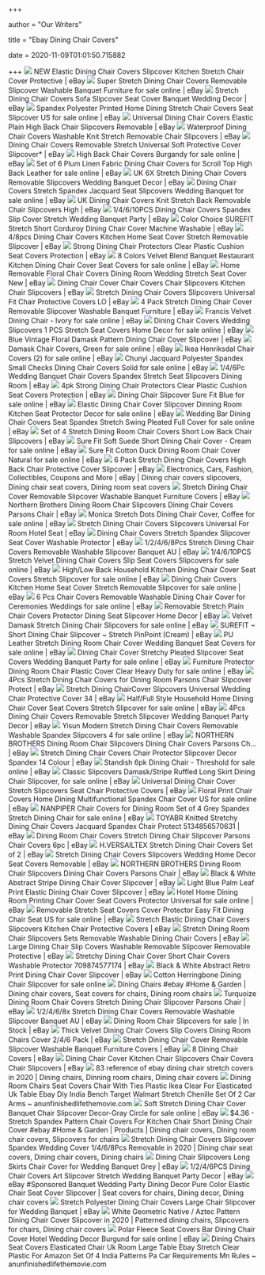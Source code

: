 +++
        
author = "Our Writers"
        
title = "Ebay Dining Chair Covers"
        
date = 2020-11-09T01:01:50.715882
        
+++
[ ![](https://i.ebayimg.com/images/g/ImwAAOSw4O5dFIUe/s-l300.jpg)](https://i.ebayimg.com/images/g/ImwAAOSw4O5dFIUe/s-l300.jpg) NEW Elastic Dining Chair Covers Slipcover Kitchen Stretch Chair Cover  Protective | eBay
[ ![](https://i.ebayimg.com/images/g/qBQAAOSwmftc94wC/s-l640.jpg)](https://i.ebayimg.com/images/g/qBQAAOSwmftc94wC/s-l640.jpg) Super Stretch Dining Chair Covers Removable Slipcover Washable Banquet  Furniture for sale online | eBay
[ ![](https://i.ebayimg.com/images/g/Z10AAOSwP0tcxAY-/s-l300.jpg)](https://i.ebayimg.com/images/g/Z10AAOSwP0tcxAY-/s-l300.jpg) Stretch Dining Chair Covers Sofa Slipcover Seat Cover Banquet Wedding Decor  | eBay
[ ![](https://i.ebayimg.com/images/g/GzAAAOSwEkJdJ~ht/s-l640.jpg)](https://i.ebayimg.com/images/g/GzAAAOSwEkJdJ~ht/s-l640.jpg) Spandex Polyester Printed Home Dining Stretch Chair Covers Seat Slipcover  US for sale online | eBay
[ ![](https://i.ebayimg.com/images/g/VJEAAOSw3nNdtrTa/s-l300.jpg)](https://i.ebayimg.com/images/g/VJEAAOSw3nNdtrTa/s-l300.jpg) Universal Dining Chair Covers Elastic Plain High Back Chair Slipcovers  Removable | eBay
[ ![](https://i.ebayimg.com/images/g/PNUAAOSwvCpdy9p~/s-l300.jpg)](https://i.ebayimg.com/images/g/PNUAAOSwvCpdy9p~/s-l300.jpg) Waterproof Dining Chair Covers Washable Knit Stretch Removable Chair  Slipcovers | eBay
[ ![](https://i.ebayimg.com/images/g/WZMAAOSwWzdc~sKr/s-l300.jpg)](https://i.ebayimg.com/images/g/WZMAAOSwWzdc~sKr/s-l300.jpg) Dining Chair Covers Removable Stretch Universal Soft Protective Cover  Slipcover* | eBay
[ ![](https://i.ebayimg.com/images/g/cIEAAOSwf5ddWnau/s-l640.jpg)](https://i.ebayimg.com/images/g/cIEAAOSwf5ddWnau/s-l640.jpg) High Back Chair Covers Burgandy for sale online | eBay
[ ![](https://i.ebayimg.com/images/g/8OcAAOSwkdleGFGP/s-l640.jpg)](https://i.ebayimg.com/images/g/8OcAAOSwkdleGFGP/s-l640.jpg) Set of 6 Plum Linen Fabric Dining Chair Covers for Scroll Top High Back  Leather for sale online | eBay
[ ![](https://i.ebayimg.com/images/g/SAYAAOSwTqBesoao/s-l300.jpg)](https://i.ebayimg.com/images/g/SAYAAOSwTqBesoao/s-l300.jpg) UK 6X Stretch Dining Chair Covers Removable Slipcovers Wedding Banquet  Decor | eBay
[ ![](https://i.ebayimg.com/images/g/UekAAOSwcqxb~L5e/s-l640.jpg)](https://i.ebayimg.com/images/g/UekAAOSwcqxb~L5e/s-l640.jpg) Dining Chair Covers Stretch Spandex Jacquard Seat Slipcovers Wedding  Banquet for sale online | eBay
[ ![](https://i.ebayimg.com/images/g/kFAAAOSwwR5dXSve/s-l300.jpg)](https://i.ebayimg.com/images/g/kFAAAOSwwR5dXSve/s-l300.jpg) UK Dining Chair Covers Knit Stretch Back Removable Chair Slipcovers High |  eBay
[ ![](https://i.ebayimg.com/images/g/NWUAAOSwWuldJtiR/s-l300.jpg)](https://i.ebayimg.com/images/g/NWUAAOSwWuldJtiR/s-l300.jpg) 1/4/6/10PCS Dining Chair Covers Spandex Slip Cover Stretch Wedding Banquet  Party | eBay
[ ![](https://i.ebayimg.com/images/g/RngAAOxyVLNS3OVg/s-l300.jpg)](https://i.ebayimg.com/images/g/RngAAOxyVLNS3OVg/s-l300.jpg) Color Choice SUREFIT Stretch Short Corduroy Dining Chair Cover Machine  Washable | eBay
[ ![](https://i.ebayimg.com/images/g/hJwAAOSw9T9dVANb/s-l300.jpg)](https://i.ebayimg.com/images/g/hJwAAOSw9T9dVANb/s-l300.jpg) 4/8pcs Dining Chair Covers Kitchen Home Seat Cover Stretch Removable  Slipcover | eBay
[ ![](https://i.ebayimg.com/images/g/SgoAAOxy~ilSQtS-/s-l300.jpg)](https://i.ebayimg.com/images/g/SgoAAOxy~ilSQtS-/s-l300.jpg) Strong Dining Chair Protectors Clear Plastic Cushion Seat Covers Protection  | eBay
[ ![](https://i.ebayimg.com/images/g/6jcAAOSwlThcA86O/s-l640.jpg)](https://i.ebayimg.com/images/g/6jcAAOSwlThcA86O/s-l640.jpg) 8 Colors Velvet Blend Banquet Restaurant Kitchen Dining Chair Cover Seat  Covers for sale online | eBay
[ ![](https://i.ebayimg.com/images/g/~6UAAOSwrHJdMTHz/s-l300.jpg)](https://i.ebayimg.com/images/g/~6UAAOSwrHJdMTHz/s-l300.jpg) Home Removable Floral Chair Covers Dining Room Wedding Stretch Seat Cover  New | eBay
[ ![](https://i.ebayimg.com/images/g/E6AAAOSwsKFfGX4l/s-l300.jpg)](https://i.ebayimg.com/images/g/E6AAAOSwsKFfGX4l/s-l300.jpg) Dining Chair Cover Chair Covers Chair Slipcovers Kitchen Chair Slipcovers |  eBay
[ ![](https://i.ebayimg.com/images/g/RbYAAOSwpvRcsEGI/s-l300.jpg)](https://i.ebayimg.com/images/g/RbYAAOSwpvRcsEGI/s-l300.jpg) Stretch Dining Chair Covers Slipcovers Universal Fit Chair Protective Covers  LO | eBay
[ ![](https://i.ebayimg.com/images/g/YQ0AAOSwbWlff7r3/s-l300.jpg)](https://i.ebayimg.com/images/g/YQ0AAOSwbWlff7r3/s-l300.jpg) 4 Pack Stretch Dining Chair Cover Removable Slipcover Washable Banquet  Furniture | eBay
[ ![](https://i.ebayimg.com/images/g/RzEAAOSwdz9dsCvu/s-l640.jpg)](https://i.ebayimg.com/images/g/RzEAAOSwdz9dsCvu/s-l640.jpg) Francis Velvet Dining Chair - Ivory for sale online | eBay
[ ![](https://i.ebayimg.com/images/g/j-kAAOSwhI9eYcR8/s-l640.jpg)](https://i.ebayimg.com/images/g/j-kAAOSwhI9eYcR8/s-l640.jpg) Dining Chair Covers Wedding Slipcovers 1 PCS Stretch Seat Covers Home Decor  for sale online | eBay
[ ![](https://i.ebayimg.com/images/g/KE0AAOSwJ15ezlqg/s-l300.jpg)](https://i.ebayimg.com/images/g/KE0AAOSwJ15ezlqg/s-l300.jpg) Blue Vintage Floral Damask Pattern Dining Chair Cover Slipcover | eBay
[ ![](https://i.ebayimg.com/images/g/kBgAAOSwLNBe4Zfq/s-l640.jpg)](https://i.ebayimg.com/images/g/kBgAAOSwLNBe4Zfq/s-l640.jpg) Damask Chair Covers, Green for sale online | eBay
[ ![](https://i.ebayimg.com/images/g/YZIAAOSws-JfYDbY/s-l640.jpg)](https://i.ebayimg.com/images/g/YZIAAOSws-JfYDbY/s-l640.jpg) Ikea Henriksdal Chair Covers (2) for sale online | eBay
[ ![](https://i.ebayimg.com/images/g/hgMAAOSwh~xeGnqI/s-l640.jpg)](https://i.ebayimg.com/images/g/hgMAAOSwh~xeGnqI/s-l640.jpg) Chunyi Jacquard Polyester Spandex Small Checks Dining Chair Covers Solid  for sale online | eBay
[ ![](https://i.ebayimg.com/images/g/JzoAAOSwo~dcZQef/s-l300.jpg)](https://i.ebayimg.com/images/g/JzoAAOSwo~dcZQef/s-l300.jpg) 1/4/6Pc Wedding Banquet Chair Covers Spandex Stretch Seat Slipcovers Dining  Room | eBay
[ ![](https://i.ebayimg.com/images/g/5poAAOxyCTtTccjJ/s-l300.jpg)](https://i.ebayimg.com/images/g/5poAAOxyCTtTccjJ/s-l300.jpg) 4pk Strong Dining Chair Protectors Clear Plastic Cushion Seat Covers  Protection | eBay
[ ![](https://i.ebayimg.com/images/g/lqQAAOSwWcBe6c5K/s-l640.jpg)](https://i.ebayimg.com/images/g/lqQAAOSwWcBe6c5K/s-l640.jpg) Dining Chair Slipcover Sure Fit Blue for sale online | eBay
[ ![](https://i.ebayimg.com/images/g/Sw0AAOSwdRVfCD4X/s-l640.jpg)](https://i.ebayimg.com/images/g/Sw0AAOSwdRVfCD4X/s-l640.jpg) Elastic Dining Chair Cover Slipcover Dinning Room Kitchen Seat Protector  Decor for sale online | eBay
[ ![](https://i.ebayimg.com/images/g/wD0AAOSw6N9ecuVk/s-l640.jpg)](https://i.ebayimg.com/images/g/wD0AAOSw6N9ecuVk/s-l640.jpg) Wedding Bar Dining Chair Covers Seat Spandex Stretch Swing Pleated Full  Cover for sale online | eBay
[ ![](https://i.ebayimg.com/images/g/eXwAAOSwYipc1HQb/s-l300.jpg)](https://i.ebayimg.com/images/g/eXwAAOSwYipc1HQb/s-l300.jpg) Set of 4 Stretch Dining Room Chair Covers Short Low Back Chair Slipcovers |  eBay
[ ![](https://i.ebayimg.com/images/g/Q6EAAOSwldxbaekF/s-l640.jpg)](https://i.ebayimg.com/images/g/Q6EAAOSwldxbaekF/s-l640.jpg) Sure Fit Soft Suede Short Dining Chair Cover - Cream for sale online | eBay
[ ![](https://i.ebayimg.com/images/g/7FwAAOSw4tJeE4wR/s-l640.jpg)](https://i.ebayimg.com/images/g/7FwAAOSw4tJeE4wR/s-l640.jpg) Sure Fit Cotton Duck Dining Room Chair Cover Natural for sale online | eBay
[ ![](https://i.ebayimg.com/images/g/Is0AAOSwAe1dfy7t/s-l300.jpg)](https://i.ebayimg.com/images/g/Is0AAOSwAe1dfy7t/s-l300.jpg) 6 Pack Stretch Dining Chair Covers High Back Chair Protective Cover  Slipcover | eBay
[ ![](https://i.pinimg.com/originals/ce/ac/ee/ceacee4e3b02da91cef7af2101fc48be.jpg)](https://i.pinimg.com/originals/ce/ac/ee/ceacee4e3b02da91cef7af2101fc48be.jpg) Electronics, Cars, Fashion, Collectibles, Coupons and More | eBay | Dining  chair covers slipcovers, Dining chair seat covers, Dining room seat covers
[ ![](https://i.ebayimg.com/images/g/EF4AAOSwdiNc2nIS/s-l300.jpg)](https://i.ebayimg.com/images/g/EF4AAOSwdiNc2nIS/s-l300.jpg) Stretch Dining Chair Cover Removable Slipcover Washable Banquet Furniture  Covers | eBay
[ ![](https://i.ebayimg.com/images/g/8QQAAOSwU59fEP~4/s-l300.png)](https://i.ebayimg.com/images/g/8QQAAOSwU59fEP~4/s-l300.png) Northern Brothers Dining Room Chair Slipcovers Dining Chair Covers Parsons  Chair | eBay
[ ![](https://i.ebayimg.com/images/g/XtsAAOSwoQ9fH62-/s-l1600.jpg)](https://i.ebayimg.com/images/g/XtsAAOSwoQ9fH62-/s-l1600.jpg) Monica Stretch Dots Dining Chair Cover, Coffee for sale online | eBay
[ ![](https://i.ebayimg.com/images/g/QpkAAOSw3LxdH~UH/s-l300.jpg)](https://i.ebayimg.com/images/g/QpkAAOSw3LxdH~UH/s-l300.jpg) Stretch Dining Chair Covers Slipcovers Universal For Room Hotel Seat | eBay
[ ![](https://i.ebayimg.com/images/g/rDEAAOSwF~9fMiqE/s-l300.jpg)](https://i.ebayimg.com/images/g/rDEAAOSwF~9fMiqE/s-l300.jpg) Dining Chair Covers Stretch Spandex Slipcover Seat Cover Washable Protector  | eBay
[ ![](https://i.ebayimg.com/images/g/bdoAAOSwi~Vdg1Tx/s-l300.jpg)](https://i.ebayimg.com/images/g/bdoAAOSwi~Vdg1Tx/s-l300.jpg) 1/2/4/6/8Pcs Stretch Dining Chair Covers Removable Washable Slipcover  Banquet AU | eBay
[ ![](https://i.ebayimg.com/images/g/3xAAAOSw-VBfB7dX/s-l640.jpg)](https://i.ebayimg.com/images/g/3xAAAOSw-VBfB7dX/s-l640.jpg) 1/4/6/10PCS Stretch Velvet Dining Chair Covers Slip Seat Covers Slipcovers  for sale online | eBay
[ ![](https://i.ebayimg.com/images/g/gSoAAOSw9shevh0H/s-l640.jpg)](https://i.ebayimg.com/images/g/gSoAAOSw9shevh0H/s-l640.jpg) High/Low Back Household Kitchen Dining Chair Cover Seat Covers Stretch  Slipcover for sale online | eBay
[ ![](https://i.ebayimg.com/images/g/pOEAAOSwz~ZfgRFT/s-l640.jpg)](https://i.ebayimg.com/images/g/pOEAAOSwz~ZfgRFT/s-l640.jpg) Dining Chair Covers Kitchen Home Seat Cover Stretch Removable Slipcover for  sale online | eBay
[ ![](https://i.ebayimg.com/images/g/88kAAOSwwmBcfNrd/s-l640.jpg)](https://i.ebayimg.com/images/g/88kAAOSwwmBcfNrd/s-l640.jpg) 6 Pcs Chair Covers Removable Washable Dining Chair Cover for Ceremonies  Weddings for sale online | eBay
[ ![](https://i.ebayimg.com/images/g/dPIAAOSwAtZe5zzH/s-l400.jpg)](https://i.ebayimg.com/images/g/dPIAAOSwAtZe5zzH/s-l400.jpg) Removable Stretch Plain Chair Covers Protector Dining Seat Slipcover Home  Decor | eBay
[ ![](https://ak1.ostkcdn.com/images/products/9543615/Velvet-Damask-Stretch-Dining-Chair-Slipcovers-129ea61e-8c81-4390-bfa0-2fd404a75ccf.jpg)](https://ak1.ostkcdn.com/images/products/9543615/Velvet-Damask-Stretch-Dining-Chair-Slipcovers-129ea61e-8c81-4390-bfa0-2fd404a75ccf.jpg) Velvet Damask Stretch Dining Chair Slipcovers for sale online | eBay
[ ![](https://i.ebayimg.com/images/g/yhwAAOSwSeVd3GpO/s-l300.jpg)](https://i.ebayimg.com/images/g/yhwAAOSwSeVd3GpO/s-l300.jpg) SUREFIT ~ Short Dining Chair Slipcover ~ Stretch PinPoint (Cream) | eBay
[ ![](https://i.ebayimg.com/images/g/BWcAAOSwyjlfQWI9/s-l640.jpg)](https://i.ebayimg.com/images/g/BWcAAOSwyjlfQWI9/s-l640.jpg) PU Leather Stretch Dining Room Chair Cover Wedding Banquet Seat Covers for  sale online | eBay
[ ![](https://i.ebayimg.com/images/g/rgQAAOSwIelckyCQ/s-l640.jpg)](https://i.ebayimg.com/images/g/rgQAAOSwIelckyCQ/s-l640.jpg) Dining Chair Cover Stretchy Pleated Slipcover Seat Covers Wedding Banquet  Party for sale online | eBay
[ ![](https://i.ebayimg.com/images/g/1OIAAOSwx1lfL5-5/s-l640.jpg)](https://i.ebayimg.com/images/g/1OIAAOSwx1lfL5-5/s-l640.jpg) Furniture Protector Dining Room Chair Plastic Cover Clear Heavy Duty for  sale online | eBay
[ ![](https://i.ebayimg.com/images/g/fmYAAOSwz7NfcAvO/s-l300.jpg)](https://i.ebayimg.com/images/g/fmYAAOSwz7NfcAvO/s-l300.jpg) 4Pcs Stretch Dining Chair Covers for Dining Room Parsons Chair Slipcover  Protect | eBay
[ ![](https://i.ebayimg.com/images/g/Xv8AAOSwfoddDO2g/s-l300.jpg)](https://i.ebayimg.com/images/g/Xv8AAOSwfoddDO2g/s-l300.jpg) Stretch Dining ChairCover Slipcovers Universal Wedding Chair Protective  Cover 34 | eBay
[ ![](https://i.ebayimg.com/images/g/KoUAAOSwUWldMTHq/s-l640.jpg)](https://i.ebayimg.com/images/g/KoUAAOSwUWldMTHq/s-l640.jpg) Half/Full Style Household Home Dining Chair Cover Seat Covers Stretch  Slipcover for sale online | eBay
[ ![](https://i.ebayimg.com/images/g/hy8AAOSwxw5eEqmz/s-l300.jpg)](https://i.ebayimg.com/images/g/hy8AAOSwxw5eEqmz/s-l300.jpg) 4Pcs Dining Chair Covers Removable Stretch Slipcover Wedding Banquet Party  Decor | eBay
[ ![](https://i.ebayimg.com/images/g/I6AAAOSwI7JcgmwO/s-l640.png)](https://i.ebayimg.com/images/g/I6AAAOSwI7JcgmwO/s-l640.png) Yisun Modern Stretch Dining Chair Covers Removable Washable Spandex  Slipcovers 4 for sale online | eBay
[ ![](https://i.ebayimg.com/images/g/oQkAAOSwxklfiv9j/s-l300.jpg)](https://i.ebayimg.com/images/g/oQkAAOSwxklfiv9j/s-l300.jpg) NORTHERN BROTHERS Dining Room Chair Slipcovers Dining Chair Covers Parsons  Ch... | eBay
[ ![](https://i.ebayimg.com/images/g/LSoAAOSwepJXUgND/s-l300.jpg)](https://i.ebayimg.com/images/g/LSoAAOSwepJXUgND/s-l300.jpg) Stretch Dining Chair Covers Chair Protector Slipcover Decor Spandex 14  Colour | eBay
[ ![](https://i.ebayimg.com/images/g/mksAAOSw30JeDqFA/s-l640.jpg)](https://i.ebayimg.com/images/g/mksAAOSw30JeDqFA/s-l640.jpg) Standish 6pk Dining Chair - Threshold for sale online | eBay
[ ![](https://i.ebayimg.com/images/g/HTsAAOSwTeNfaZ06/s-l640.jpg)](https://i.ebayimg.com/images/g/HTsAAOSwTeNfaZ06/s-l640.jpg) Classic Slipcovers Damask/Stripe Ruffled Long Skirt Dining Chair Slipcover,  for sale online | eBay
[ ![](https://i.ebayimg.com/images/g/xOIAAOSwQOpe51Mu/s-l300.jpg)](https://i.ebayimg.com/images/g/xOIAAOSwQOpe51Mu/s-l300.jpg) Universal Dining Chair Cover Stretch Slipcovers Seat Chair Protective Covers  | eBay
[ ![](https://i.ebayimg.com/images/g/vOIAAOSwK~pdw2~R/s-l640.jpg)](https://i.ebayimg.com/images/g/vOIAAOSwK~pdw2~R/s-l640.jpg) Floral Print Chair Covers Home Dining Multifunctional Spandex Chair Cover  US for sale online | eBay
[ ![](https://i.ebayimg.com/images/g/VbkAAOSwD99av1IK/s-l640.jpg)](https://i.ebayimg.com/images/g/VbkAAOSwD99av1IK/s-l640.jpg) NANPIPER Chair Covers for Dining Room Set of 4 Grey Spandex Stretch Dining  Chair for sale online | eBay
[ ![](https://i.ebayimg.com/images/g/-ZcAAOSwIeFbOLSD/s-l300.jpg)](https://i.ebayimg.com/images/g/-ZcAAOSwIeFbOLSD/s-l300.jpg) TOYABR Knitted Stretchy Dining Chair Covers Jacquard Spandex Chair Protect  5134856570631 | eBay
[ ![](https://i.ebayimg.com/images/g/aFMAAOSwAXtfH9Uo/s-l300.jpg)](https://i.ebayimg.com/images/g/aFMAAOSwAXtfH9Uo/s-l300.jpg) Dining Room Chair Covers Stretch Dining Chair Slipcover Parsons Chair Covers  6pc | eBay
[ ![](https://i.ebayimg.com/images/g/~MoAAOSwddBe9-0x/s-l300.jpg)](https://i.ebayimg.com/images/g/~MoAAOSwddBe9-0x/s-l300.jpg) H.VERSAILTEX Stretch Dining Chair Covers Set of 2 | eBay
[ ![](https://i.ebayimg.com/images/g/aYYAAOSwqGpfFy6L/s-l300.jpg)](https://i.ebayimg.com/images/g/aYYAAOSwqGpfFy6L/s-l300.jpg) Stretch Dining Chair Covers Slipcovers Wedding Home Decor Seat Covers  Removable | eBay
[ ![](https://i.ebayimg.com/images/g/1k0AAOSwmr5fKPsQ/s-l300.jpg)](https://i.ebayimg.com/images/g/1k0AAOSwmr5fKPsQ/s-l300.jpg) NORTHERN BROTHERS Dining Room Chair Slipcovers Dining Chair Covers Parsons  Chair | eBay
[ ![](https://i.ebayimg.com/images/g/p5sAAOSwHt9ebFz6/s-l300.jpg)](https://i.ebayimg.com/images/g/p5sAAOSwHt9ebFz6/s-l300.jpg) Black & White Abstract Stripe Dining Chair Cover Slipcover | eBay
[ ![](https://i.ebayimg.com/images/g/qRgAAOSwZPVebFwc/s-l300.jpg)](https://i.ebayimg.com/images/g/qRgAAOSwZPVebFwc/s-l300.jpg) Light Blue Palm Leaf Print Elastic Dining Chair Cover Slipcover | eBay
[ ![](https://i.ebayimg.com/images/g/JjMAAOSwdOxd90T7/s-l640.jpg)](https://i.ebayimg.com/images/g/JjMAAOSwdOxd90T7/s-l640.jpg) Hotel Home Dining Room Printing Chair Cover Seat Covers Protector Universal  for sale online | eBay
[ ![](https://i.ebayimg.com/images/g/RDwAAOSwHmhe-bmd/s-l640.jpg)](https://i.ebayimg.com/images/g/RDwAAOSwHmhe-bmd/s-l640.jpg) Removable Stretch Seat Covers Cover Protector Easy Fit Dining Chair Seat US  for sale online | eBay
[ ![](https://i.ebayimg.com/images/g/1wYAAOSwPeReDWAr/s-l300.jpg)](https://i.ebayimg.com/images/g/1wYAAOSwPeReDWAr/s-l300.jpg) Stretch Elastic Dining Chair Covers Slipcovers Kitchen Chair Protective  Covers | eBay
[ ![](https://i.ebayimg.com/images/g/KcQAAOSwyWFeRfQV/s-l300.jpg)](https://i.ebayimg.com/images/g/KcQAAOSwyWFeRfQV/s-l300.jpg) Stretch Dining Room Chair Slipcovers Sets Removable Washable Dining Chair  Covers | eBay
[ ![](https://i.ebayimg.com/images/g/oq0AAOSwADZetNfl/s-l300.jpg)](https://i.ebayimg.com/images/g/oq0AAOSwADZetNfl/s-l300.jpg) Large Dining Chair Slip Covers Washable Removable Slipcover Removable  Protective | eBay
[ ![](https://i.ebayimg.com/images/g/sdYAAOSwEDFdxhtG/s-l300.jpg)](https://i.ebayimg.com/images/g/sdYAAOSwEDFdxhtG/s-l300.jpg) Stretchy Dining Chair Cover Short Chair Covers Washable Protector  709874577174 | eBay
[ ![](https://i.ebayimg.com/images/g/iYAAAOSwrphebGF6/s-l300.jpg)](https://i.ebayimg.com/images/g/iYAAAOSwrphebGF6/s-l300.jpg) Black & White Abstract Retro Print Dining Chair Cover Slipcover | eBay
[ ![](https://ak1.ostkcdn.com/images/products/9543545/Cotton-Herringbone-Dining-Chair-Slipcover-f8527979-484c-4e6f-8596-61de29e1738f.jpg)](https://ak1.ostkcdn.com/images/products/9543545/Cotton-Herringbone-Dining-Chair-Slipcover-f8527979-484c-4e6f-8596-61de29e1738f.jpg) Cotton Herringbone Dining Chair Slipcover for sale online
[ ![](https://i.pinimg.com/originals/85/bd/61/85bd61bda46c93cfe884dcf011905ea1.png)](https://i.pinimg.com/originals/85/bd/61/85bd61bda46c93cfe884dcf011905ea1.png) Dining Chairs #ebay #Home & Garden | Dining chair covers, Seat covers for  chairs, Dining room chairs
[ ![](https://i.ebayimg.com/images/g/tWwAAOSwvi9fFtfk/s-l300.jpg)](https://i.ebayimg.com/images/g/tWwAAOSwvi9fFtfk/s-l300.jpg) Turquoize Dining Room Chair Covers Stretch Dining Chair Slipcover Parsons  Chair | eBay
[ ![](https://i.ebayimg.com/images/g/4fUAAOSwQvhdtmHw/s-l300.jpg)](https://i.ebayimg.com/images/g/4fUAAOSwQvhdtmHw/s-l300.jpg) 1/2/4/6/8x Stretch Dining Chair Covers Removable Washable Slipcover Banquet  AU | eBay
[ ![](https://i.ebayimg.com/thumbs/images/g/8n4AAOSwpQdfRhut/s-l225.jpg)](https://i.ebayimg.com/thumbs/images/g/8n4AAOSwpQdfRhut/s-l225.jpg) Dining Room Chair Slipcovers for sale | In Stock | eBay
[ ![](https://i.ebayimg.com/images/g/Eq8AAOSwTAhep~31/s-l300.jpg)](https://i.ebayimg.com/images/g/Eq8AAOSwTAhep~31/s-l300.jpg) Thick Velvet Dining Chair Covers Slip Covers Dining Room Chairs Cover 2/4/6  Pack | eBay
[ ![](https://i.ebayimg.com/images/g/Y1UAAOSwSmxefrKr/s-l300.jpg)](https://i.ebayimg.com/images/g/Y1UAAOSwSmxefrKr/s-l300.jpg) Stretch Dining Chair Cover Removable Slipcover Washable Banquet Furniture  Covers | eBay
[ ![](https://i.ebayimg.com/images/g/G-0AAOSwIgZd~B-~/s-l300.jpg)](https://i.ebayimg.com/images/g/G-0AAOSwIgZd~B-~/s-l300.jpg) 8 Dining Chair Covers | eBay
[ ![](https://i.ebayimg.com/images/g/EeAAAOSw60hfAysk/s-l300.jpg)](https://i.ebayimg.com/images/g/EeAAAOSw60hfAysk/s-l300.jpg) Dining Chair Cover Kitchen Chair Slipcovers Chair Covers Chair Slipcovers |  eBay
[ ![](https://i.pinimg.com/736x/f7/58/c9/f758c9e1f6019330b6c99668267d1d5a.jpg)](https://i.pinimg.com/736x/f7/58/c9/f758c9e1f6019330b6c99668267d1d5a.jpg) 83 reference of ebay dining chair stretch covers in 2020 | Dining chairs,  Dinning room chairs, Dining chair covers
[ ![](https://www.anunfinishedlifethemovie.com/b/2020/06/dining-room-chairs-seat-covers-chair-with-ties-plastic-ikea-clear-for-elasticated-uk-table-ebay-diy-india-bench-target-walmart-stretch-chenille-set-of-2.jpg)](https://www.anunfinishedlifethemovie.com/b/2020/06/dining-room-chairs-seat-covers-chair-with-ties-plastic-ikea-clear-for-elasticated-uk-table-ebay-diy-india-bench-target-walmart-stretch-chenille-set-of-2.jpg) Dining Room Chairs Seat Covers Chair With Ties Plastic Ikea Clear For  Elasticated Uk Table Ebay Diy India Bench Target Walmart Stretch Chenille  Set Of 2 Car Arms ~ anunfinishedlifethemovie.com
[ ![](https://i.ebayimg.com/images/g/NMkAAOSwVzdblkHL/s-l640.jpg)](https://i.ebayimg.com/images/g/NMkAAOSwVzdblkHL/s-l640.jpg) Soft Stretch Dining Chair Cover Banquet Chair Slipcover Decor-Gray Circle  for sale online | eBay
[ ![](https://i.pinimg.com/originals/ee/31/4b/ee314b7edfed35d6135237a4f2789f09.jpg)](https://i.pinimg.com/originals/ee/31/4b/ee314b7edfed35d6135237a4f2789f09.jpg) $4.36 - Stretch Spandex Pattern Chair Covers For Kitchen Chair Short Dining  Chair Cover #ebay #Home & Garden | Products | Dining chair covers, Dining  room chair covers, Slipcovers for chairs
[ ![](https://i.pinimg.com/originals/22/97/04/22970468ea437ecc7716ae7b9dab7c1a.jpg)](https://i.pinimg.com/originals/22/97/04/22970468ea437ecc7716ae7b9dab7c1a.jpg) Stretch Dining Chair Covers Slipcover Spandex Wedding Cover 1/4/6/8Pcs  Removable in 2020 | Dining chair seat covers, Dining chair covers, Dining  chairs
[ ![](https://i.ebayimg.com/images/g/aIgAAOSwSlNevN-X/s-l300.jpg)](https://i.ebayimg.com/images/g/aIgAAOSwSlNevN-X/s-l300.jpg) Dining Chair Slipcovers Long Skirts Chair Cover for Wedding Banquet Grey |  eBay
[ ![](https://i.ebayimg.com/images/g/NuQAAOSwCXBd89Qn/s-l400.jpg)](https://i.ebayimg.com/images/g/NuQAAOSwCXBd89Qn/s-l400.jpg) 1/2/4/6PCS Dining Chair Covers Art Slipcover Stretch Wedding Banquet Party  Decor | eBay
[ ![](https://i.pinimg.com/originals/ec/39/11/ec3911bdd7cc124f79d75d1e437b59e7.jpg)](https://i.pinimg.com/originals/ec/39/11/ec3911bdd7cc124f79d75d1e437b59e7.jpg) eBay #Sponsored Banquet Wedding Party Dining Decor Pure Color Elastic Chair  Seat Cover Slipcover | Seat covers for chairs, Dining decor, Dining chair  covers
[ ![](https://i.ebayimg.com/images/g/uGkAAOSwpFNe7Gr2/s-l300.jpg)](https://i.ebayimg.com/images/g/uGkAAOSwpFNe7Gr2/s-l300.jpg) Stretch Polyester Dining Chair Covers Large Chair Slipcover for Wedding  Banquet | eBay
[ ![](https://i.pinimg.com/originals/4a/23/48/4a23487dd8eb18b687deb4ecfb4fd9a1.png)](https://i.pinimg.com/originals/4a/23/48/4a23487dd8eb18b687deb4ecfb4fd9a1.png) White Geometric Native / Aztec Pattern Dining Chair Cover Slipcover in 2020  | Patterned dining chairs, Slipcovers for chairs, Dining chair covers
[ ![](https://i.ebayimg.com/images/g/0o8AAOSwN~delZBk/s-l640.jpg)](https://i.ebayimg.com/images/g/0o8AAOSwN~delZBk/s-l640.jpg) Polar Fleece Seat Covers Bar Dining Chair Cover Hotel Wedding Decor Burgund  for sale online | eBay
[ ![](https://www.anunfinishedlifethemovie.com/b/2020/06/dining-chairs-seat-covers-elasticated-chair-uk-room-large-table-ebay-stretch-clear-plastic-for-amazon-set-of-4-india-patterns-pa-car-requirements-mn-rules.jpg)](https://www.anunfinishedlifethemovie.com/b/2020/06/dining-chairs-seat-covers-elasticated-chair-uk-room-large-table-ebay-stretch-clear-plastic-for-amazon-set-of-4-india-patterns-pa-car-requirements-mn-rules.jpg) Dining Chairs Seat Covers Elasticated Chair Uk Room Large Table Ebay  Stretch Clear Plastic For Amazon Set Of 4 India Patterns Pa Car  Requirements Mn Rules ~ anunfinishedlifethemovie.com

